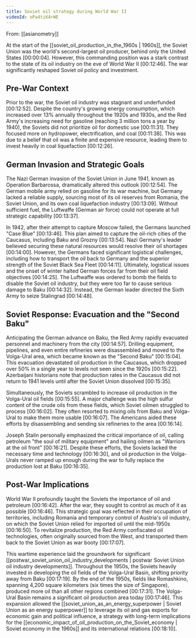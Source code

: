```yaml
---
title: Soviet oil strategy during World War II
videoId: oPa4tiK4rWE
---
```


From: [[asianometry]] <br/> 

At the start of the [[soviet_oil_production_in_the_1960s | 1960s]], the Soviet Union was the world's second-largest oil producer, behind only the United States <a class="yt-timestamp" data-t="00:00:04">[00:00:04]</a>. However, this commanding position was a stark contrast to the state of its oil industry on the eve of World War II <a class="yt-timestamp" data-t="00:12:46">[00:12:46]</a>. The war significantly reshaped Soviet oil policy and investment.

## Pre-War Context

Prior to the war, the Soviet oil industry was stagnant and underfunded <a class="yt-timestamp" data-t="00:12:52">[00:12:52]</a>. Despite the country's growing energy consumption, which increased over 13% annually throughout the 1920s and 1930s, and the Red Army's increasing need for gasoline (reaching 3 million tons a year by 1940), the Soviets did not prioritize oil for domestic use <a class="yt-timestamp" data-t="00:11:31">[00:11:31]</a>. They focused more on hydropower, electrification, and coal <a class="yt-timestamp" data-t="00:11:38">[00:11:38]</a>. This was due to a belief that oil was a finite and expensive resource, leading them to invest heavily in coal liquefaction <a class="yt-timestamp" data-t="00:12:26">[00:12:26]</a>.

## German Invasion and Strategic Goals

The Nazi German invasion of the Soviet Union in June 1941, known as Operation Barbarossa, dramatically altered this outlook <a class="yt-timestamp" data-t="00:12:54">[00:12:54]</a>. The German mobile army relied on gasoline for its war machine, but Germany lacked a reliable supply, sourcing most of its oil reserves from Romania, the Soviet Union, and its own coal liquefaction industry <a class="yt-timestamp" data-t="00:13:09">[00:13:09]</a>. Without sufficient fuel, the Luftwaffe (German air force) could not operate at full strategic capability <a class="yt-timestamp" data-t="00:13:37">[00:13:37]</a>.

In 1942, after their attempt to capture Moscow failed, the Germans launched "Case Blue" <a class="yt-timestamp" data-t="00:13:46">[00:13:46]</a>. This plan aimed to capture the oil-rich cities of the Caucasus, including Baku and Grozny <a class="yt-timestamp" data-t="00:13:54">[00:13:54]</a>. Nazi Germany's leader believed securing these natural resources would resolve their oil shortages <a class="yt-timestamp" data-t="00:14:00">[00:14:00]</a>. However, the Germans faced significant logistical challenges, including how to transport the oil back to Germany and the superior strength of the Soviet Black Sea Fleet <a class="yt-timestamp" data-t="00:14:11">[00:14:11]</a>. Ultimately, logistical issues and the onset of winter halted German forces far from their oil field objectives <a class="yt-timestamp" data-t="00:14:25">[00:14:25]</a>. The Luftwaffe was ordered to bomb the fields to disable the Soviet oil industry, but they were too far to cause serious damage to Baku <a class="yt-timestamp" data-t="00:14:32">[00:14:32]</a>. Instead, the German leader directed the Sixth Army to seize Stalingrad <a class="yt-timestamp" data-t="00:14:48">[00:14:48]</a>.

## Soviet Response: Evacuation and the "Second Baku"

Anticipating the German advance on Baku, the Red Army rapidly evacuated personnel and machinery from the city <a class="yt-timestamp" data-t="00:14:57">[00:14:57]</a>. Drilling equipment, pipelines, and even entire refineries were disassembled and moved to the Volga-Ural area, which became known as the "Second Baku" <a class="yt-timestamp" data-t="00:15:04">[00:15:04]</a>. This evacuation devastated oil production in the Caucasus, which dropped over 50% in a single year to levels not seen since the 1920s <a class="yt-timestamp" data-t="00:15:22">[00:15:22]</a>. Azerbaijani historians note that production rates in the Caucasus did not return to 1941 levels until after the Soviet Union dissolved <a class="yt-timestamp" data-t="00:15:35">[00:15:35]</a>.

Simultaneously, the Soviets scrambled to increase oil production in the Volga-Ural oil fields <a class="yt-timestamp" data-t="00:15:55">[00:15:55]</a>. A major challenge was the high sulfur content of the crude oils from these fields, which Soviet oilmen struggled to process <a class="yt-timestamp" data-t="00:16:02">[00:16:02]</a>. They often resorted to mixing oils from Baku and Volga-Ural to make them more usable <a class="yt-timestamp" data-t="00:16:07">[00:16:07]</a>. The Americans aided these efforts by disassembling and sending six refineries to the area <a class="yt-timestamp" data-t="00:16:14">[00:16:14]</a>.

Joseph Stalin personally emphasized the critical importance of oil, calling petroleum "the soul of military equipment" and hailing oilmen as "Warriors at the oil front" <a class="yt-timestamp" data-t="00:16:21">[00:16:21]</a>. Despite these efforts, the Soviets lacked the necessary time and technology <a class="yt-timestamp" data-t="00:16:30">[00:16:30]</a>, and oil production in the Volga-Urals never ramped up enough during the war to fully replace the production lost at Baku <a class="yt-timestamp" data-t="00:16:35">[00:16:35]</a>.

## Post-War Implications

World War II profoundly taught the Soviets the importance of oil and petroleum <a class="yt-timestamp" data-t="00:16:42">[00:16:42]</a>. After the war, they sought to control as much of it as possible <a class="yt-timestamp" data-t="00:16:46">[00:16:46]</a>. This strategic goal was reflected in their occupation of territories, including Romania and temporary control of Austria's oil industry, on which the Soviet Union relied for imported oil until the mid-1950s <a class="yt-timestamp" data-t="00:16:50">[00:16:50]</a>. To revitalize production, the Red Army confiscated oil technologies, often originally sourced from the West, and transported them back to the Soviet Union as war booty <a class="yt-timestamp" data-t="00:17:07">[00:17:07]</a>.

This wartime experience laid the groundwork for significant [[postwar_soviet_union_oil_industry_developments | postwar Soviet Union oil industry developments]]. Throughout the 1950s, the Soviets heavily invested in developing the oil fields of the Volga-Ural Basin, shifting priority away from Baku <a class="yt-timestamp" data-t="00:17:19">[00:17:19]</a>. By the end of the 1950s, fields like Romashkino, spanning 4,200 square kilometers (six times the size of Singapore), produced more oil than all other regions combined <a class="yt-timestamp" data-t="00:17:31">[00:17:31]</a>. The Volga-Ural Basin remains a significant oil production area today <a class="yt-timestamp" data-t="00:17:46">[00:17:46]</a>. This expansion allowed the [[soviet_union_as_an_energy_superpower | Soviet Union as an energy superpower]] to leverage its oil and gas exports for economic gain and political influence, a strategy with long-term implications for the [[economic_impact_of_oil_production_on_the_Soviet_economy | Soviet economy in the 1960s]] and its international relations <a class="yt-timestamp" data-t="00:18:10">[00:18:10]</a>.